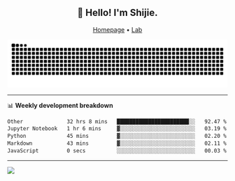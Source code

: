 <h2 align="center">👋 Hello! I'm Shijie.</h2>
<p align="center">
  <a href="https://xu-shi-jie.github.io"> Homepage</a> •
  <a href="https://onodalab.ees.hokudai.ac.jp"> Lab </a>
</p>

![Snake animation](https://github.com/xu-shi-jie/xu-shi-jie/blob/output/github-snake.svg)


-------

📊 **Weekly development breakdown**
<!--START_SECTION:waka-->

```txt
Other              32 hrs 8 mins   ███████████████████████░░   92.47 %
Jupyter Notebook   1 hr 6 mins     ▓░░░░░░░░░░░░░░░░░░░░░░░░   03.19 %
Python             45 mins         ▓░░░░░░░░░░░░░░░░░░░░░░░░   02.20 %
Markdown           43 mins         ▓░░░░░░░░░░░░░░░░░░░░░░░░   02.11 %
JavaScript         0 secs          ░░░░░░░░░░░░░░░░░░░░░░░░░   00.03 %
```

<!--END_SECTION:waka-->

-------
![](https://komarev.com/ghpvc/?username=xu-shi-jie&style=flat-square&color=blue) 
